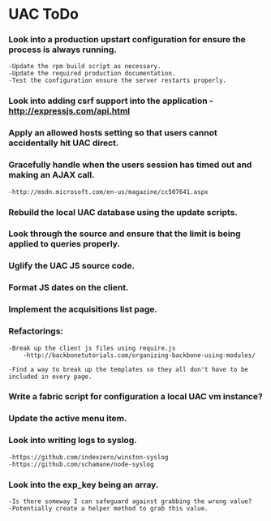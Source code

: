 UAC ToDo
========

### Look into a production upstart configuration for ensure the process is always running.
    -Update the rpm build script as necessary.
    -Update the required production documentation.
    -Test the configuration ensure the server restarts properly.

### Look into adding csrf support into the application - http://expressjs.com/api.html

### Apply an allowed hosts setting so that users cannot accidentally hit UAC direct.

### Gracefully handle when the users session has timed out and making an AJAX call.
    -http://msdn.microsoft.com/en-us/magazine/cc507641.aspx

### Rebuild the local UAC database using the update scripts.

### Look through the source and ensure that the limit is being applied to queries properly.

### Uglify the UAC JS source code.

### Format JS dates on the client.

### Implement the acquisitions list page.

### Refactorings:
    -Break up the client js files using require.js
        -http://backbonetutorials.com/organizing-backbone-using-modules/

    -Find a way to break up the templates so they all don't have to be included in every page.

### Write a fabric script for configuration a local UAC vm instance?

### Update the active menu item.

### Look into writing logs to syslog.
    -https://github.com/indexzero/winston-syslog
    -https://github.com/schamane/node-syslog

### Look into the exp_key being an array.
    -Is there someway I can safeguard against grabbing the wrong value?
    -Potentially create a helper method to grab this value.
